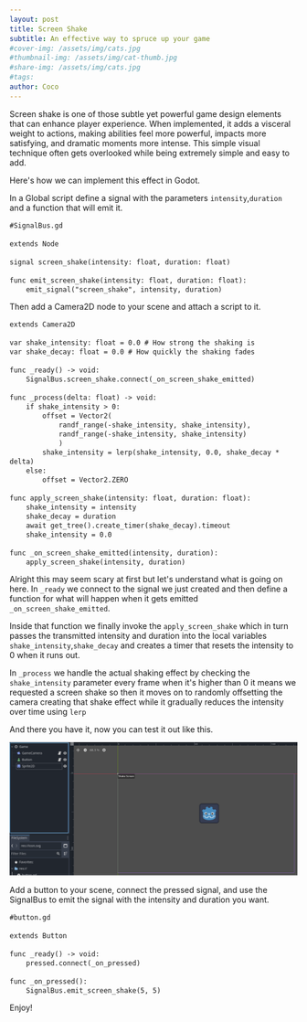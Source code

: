 ```yaml
---
layout: post
title: Screen Shake
subtitle: An effective way to spruce up your game
#cover-img: /assets/img/cats.jpg
#thumbnail-img: /assets/img/cat-thumb.jpg
#share-img: /assets/img/cats.jpg
#tags:
author: Coco
---
```


Screen shake is one of those subtle yet powerful game design elements that can enhance player experience. When implemented, it adds a visceral weight to actions, making abilities feel more powerful, impacts more satisfying, and dramatic moments more intense. This simple visual technique often gets overlooked while being extremely simple and easy to add.

Here's how we can implement this effect in Godot.

In a Global script define a signal with the parameters ```intensity```,```duration``` and a function that will emit it.

```
#SignalBus.gd

extends Node

signal screen_shake(intensity: float, duration: float)

func emit_screen_shake(intensity: float, duration: float):
	emit_signal("screen_shake", intensity, duration)

```

Then add a Camera2D node to your scene and attach a script to it.

```
extends Camera2D

var shake_intensity: float = 0.0 # How strong the shaking is
var shake_decay: float = 0.0 # How quickly the shaking fades

func _ready() -> void:
	SignalBus.screen_shake.connect(_on_screen_shake_emitted)

func _process(delta: float) -> void:
	if shake_intensity > 0:
		offset = Vector2(
			randf_range(-shake_intensity, shake_intensity),
			randf_range(-shake_intensity, shake_intensity)
			)
		shake_intensity = lerp(shake_intensity, 0.0, shake_decay * delta)
	else:
		offset = Vector2.ZERO
		
func apply_screen_shake(intensity: float, duration: float):
	shake_intensity = intensity
	shake_decay = duration
	await get_tree().create_timer(shake_decay).timeout
	shake_intensity = 0.0

func _on_screen_shake_emitted(intensity, duration):
	apply_screen_shake(intensity, duration)
```

Alright this may seem scary at first but let's understand what is going on here. In ```_ready``` we connect to the signal we just created and then define a function for what will happen when it gets emitted ```_on_screen_shake_emitted```. 

Inside that function we finally invoke the ```apply_screen_shake``` which in turn passes the transmitted intensity and duration into the local variables ```shake_intensity```,```shake_decay``` and creates a timer that resets the intensity to 0 when it runs out.

In ```_process``` we handle the actual shaking effect by checking the ```shake_intensity``` parameter every frame when it's higher than 0 it means we requested a screen shake so then it moves on to randomly offsetting the camera creating that shake effect while it gradually reduces the intensity over time using ```lerp``` 

And there you have it, now you can test it out like this.

![alt text](../assets/img/screenshake1.png)

Add a button to your scene, connect the pressed signal, and use the SignalBus to emit the signal with the intensity and duration you want.

```
#button.gd

extends Button

func _ready() -> void:
	pressed.connect(_on_pressed)
	
func _on_pressed():
	SignalBus.emit_screen_shake(5, 5)
```

Enjoy!